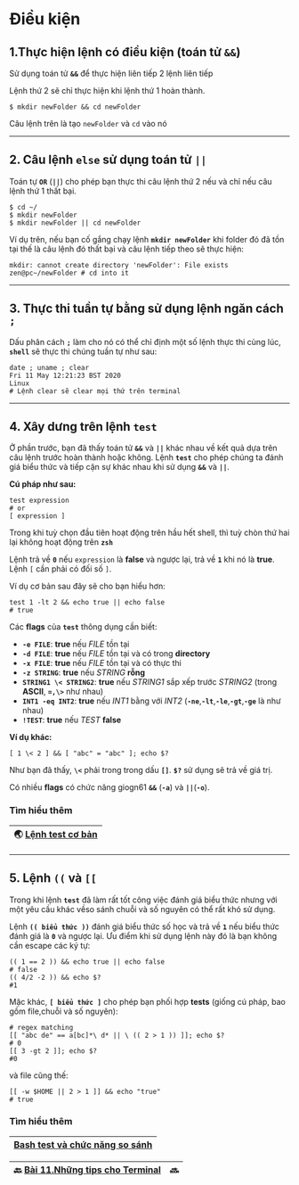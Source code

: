 # Điều kiện

## 1.Thực hiện lệnh có điều kiện (toán tử **`&&`**)

Sử dụng toán tử **`&&`** để thực hiện liên tiếp 2 lệnh liên tiếp

Lệnh thứ 2 sẽ chỉ thực hiện khi lệnh thứ 1 hoàn thành.

```shell
$ mkdir newFolder && cd newFolder
```

Câu lệnh trên là tạo `newFolder` và `cd` vào nó

---

## 2. Câu lệnh **`else`** sử dụng toán tử **`||`**

Toán tự **`OR`** (**`||`**) cho phép bạn thực thi câu lệnh thứ 2 nếu và chỉ nếu câu lệnh thứ 1 thất bại.

```shell
$ cd ~/
$ mkdir newFolder
$ mkdir newFolder || cd newFolder
```

Ví dụ trên, nếu bạn cố gắng chạy lệnh **`mkdir newFolder`** khi folder đó đã tồn tại thế là câu lệnh đó thất bại và câu lệnh tiếp theo sẽ thực hiện:

```textile
mkdir: cannot create directory 'newFolder': File exists
zen@pc~/newFolder # cd into it
```

---

## 3. Thực thi tuần tự bằng sử dụng lệnh ngăn cách **`;`**

Dấu phân cách **`;`** làm cho nó có thể chỉ định một số lệnh thực thi cùng lúc, **`shell`** sẽ thực thi chúng tuần tự như sau:

```shell
date ; uname ; clear
Fri 11 May 12:21:23 BST 2020
Linux
# Lệnh clear sẽ clear mọi thứ trên terminal
```

---

## 4. Xây dưng trên lệnh **`test`**

Ở phần trước, bạn đã thấy toán tử **`&&`** và **`||`** khác nhau về kết quả dựa trên câu lệnh trước hoàn thành hoặc không. Lệnh **`test`** cho phép chúng ta đánh giá biểu thức và tiếp cận sự khác nhau khi sử dụng **`&&`** và **`||`**.

**Cú pháp như sau:**

```shell
test expression
# or 
[ expression ] 
```

Trong khi tuỳ chọn đầu tiên hoạt động trên hầu hết shell, thì tuỳ chòn thứ hai lại không hoạt động trên **`zsh`**

Lệnh trả về **`0`** nếu `expression` là **false** và ngược lại, trả về **`1`** khi nó là **true**. Lệnh       `[` cần phải có đối số `]`. 

Ví dụ cơ bản sau đây sẽ cho bạn hiểu hơn:

```shell
test 1 -lt 2 && echo true || echo false
# true
```

Các **flags** của **`test`** thông dụng cần biết: 

- **`-e FILE`**: **true** nếu *FILE* tồn tại
- **`-d FILE`**: **true** nếu *FILE* tồn tại và có trong **directory**
- **`-x FILE`**: **true** nếu *FILE* tồn tại và có thực thi
- **`-z STRING`**: **true** nếu *STRING* **rỗng**
- **`STRING1 \< STRING2`**: **true** nếu *STRING1* sắp xếp trước *STRING2* (trong **ASCII**, **`=,\>`** như nhau)
- **`INT1 -eq INT2`**: **true** nếu *INT1* bằng với *INT2* (**`-ne`**,**`-lt`**,**`-le`**,**`-gt`**,**`-ge`** là như nhau)
- **`!TEST`**: **true** nếu *TEST* **false**

**Ví dụ khác:**

```shell
[ 1 \< 2 ] && [ "abc" = "abc" ]; echo $?
```

Như bạn đã thấy, **`\<`** phải trong trong dấu **`[]`**. **`$?`** sử dụng sẽ trả về giá trị.

Có nhiều **flags** có chức năng giogn61 **`&&`** (**`-a`**) và **`||`**(**`-o`**). 

### Tìm hiểu thêm

| 🌏 [Lệnh test cơ bản](http://wiki.bash-hackers.org/commands/classictest) |
| ------------------------------------------------------------------------ |

---

## 5.  Lệnh **`((`** và **`[[`**

Trong khi lệnh **`test`** đã làm rất tốt công việc đánh giá biểu thức nhưng với một yêu cầu khác vềso sánh chuỗi và số nguyên có thể rất khó sử dụng.

Lệnh **`(( biểu thức ))`** đánh giá biểu thức số học và trả về **`1`** nếu biểu thức đánh giá là **`0`** và ngược lại. Ưu điểm khi sử dụng lệnh này đó là bạn không cần escape các ký tự:

```shell
(( 1 == 2 )) && echo true || echo false
# false
(( 4/2 -2 )) && echo $?
#1
```

 Mặc khác, **`[ biểu thức ]`** cho phép bạn phối hợp **tests** (giống cú pháp, bao gồm file,chuỗi và số nguyên):

```shell
# regex matching 
[[ "abc de" == a[bc]*\ d* || \ (( 2 > 1 )) ]]; echo $?
# 0
[[ 3 -gt 2 ]]; echo $?
#0
```

và file cũng thế:

```shell
[[ -w $HOME || 2 > 1 ]] && echo "true"
# true
```

### Tìm hiểu thêm

| [Bash test và chức năng so sánh]() |
| ---------------------------------- |

| 🔙 [Bài 11.Những tips cho Terminal](https://github.com/Zenfection/Linux-for-babies/blob/master/USER%20%26%20FILE%20MANAGEMENT/11.Terminal%20Power%20User%20Tips.md) | 🔜  |
| ------------------------------------------------------------------------------------------------------------------------------------------------------------------- | --- |
